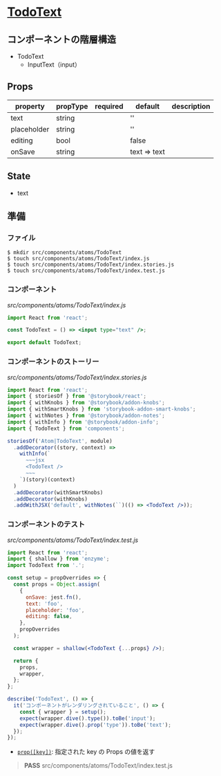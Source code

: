 # [TodoText](../../src/components/atoms/TodoText)

## コンポーネントの階層構造

* TodoText
    * InputText（input）

## Props

| property | propType | required | default | description |
|----------|----------|----------|---------|-------------|
| text | string | | '' | |
| placeholder | string | | '' | |
| editing | bool | | false | |
| onSave | string | | text => text | |

## State

* text

## 準備

### ファイル

```shell
$ mkdir src/components/atoms/TodoText
$ touch src/components/atoms/TodoText/index.js
$ touch src/components/atoms/TodoText/index.stories.js
$ touch src/components/atoms/TodoText/index.test.js
```

### コンポーネント

_src/components/atoms/TodoText/index.js_

```jsx
import React from 'react';

const TodoText = () => <input type="text" />;

export default TodoText;
```

### コンポーネントのストーリー

_src/components/atoms/TodoText/index.stories.js_

```jsx
import React from 'react';
import { storiesOf } from '@storybook/react';
import { withKnobs } from '@storybook/addon-knobs';
import { withSmartKnobs } from 'storybook-addon-smart-knobs';
import { withNotes } from '@storybook/addon-notes';
import { withInfo } from '@storybook/addon-info';
import { TodoText } from 'components';

storiesOf('Atom|TodoText', module)
  .addDecorator((story, context) =>
    withInfo(`
      ~~~jsx
      <TodoText />
      ~~~
    `)(story)(context)
  )
  .addDecorator(withSmartKnobs)
  .addDecorator(withKnobs)
  .addWithJSX('default', withNotes(``)(() => <TodoText />));
```

### コンポーネントのテスト

_src/components/atoms/TodoText/index.test.js_

```jsx
import React from 'react';
import { shallow } from 'enzyme';
import TodoText from '.';

const setup = propOverrides => {
  const props = Object.assign(
    {
      onSave: jest.fn(),
      text: 'foo',
      placeholder: 'foo',
      editing: false,
    },
    propOverrides
  );

  const wrapper = shallow(<TodoText {...props} />);

  return {
    props,
    wrapper,
  };
};

describe('TodoText', () => {
  it('コンポーネントがレンダリングされていること', () => {
    const { wrapper } = setup();
    expect(wrapper.dive().type()).toBe('input');
    expect(wrapper.dive().prop('type')).toBe('text');
  });
});
```

* [`prop([key])`](https://airbnb.io/enzyme/docs/api/ShallowWrapper/prop.html): 指定された key の Props の値を返す

> **PASS**  src/components/atoms/TodoText/index.test.js
